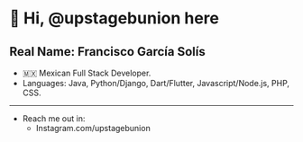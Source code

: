 # 👋 Hi, @upstagebunion here
## Real Name: Francisco García Solís
- :mexico: Mexican Full Stack Developer.
- Languages: Java, Python/Django, Dart/Flutter, Javascript/Node.js, PHP, CSS.
---
- Reach me out in:
  - Instagram.com/upstagebunion

<!---
upstagebunion/upstagebunion is a ✨ special ✨ repository because its `README.md` (this file) appears on your GitHub profile.
You can click the Preview link to take a look at your changes.
--->
